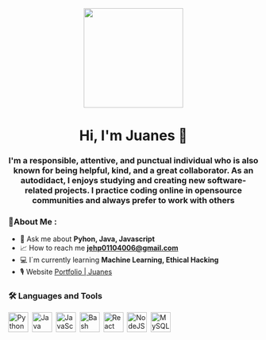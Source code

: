<div id="header" align="center">
   <img src="https://media.giphy.com/media/l3JDLY0bJA5N6TLqM/giphy.gif" width="200"/>
   <h1 align="center">Hi, I'm Juanes 👋</h1>
   <h3 align="center">I'm a responsible, attentive, and
                      punctual individual who is also known
                      for being helpful, kind, and a great
                      collaborator. As an autodidact, I
                      enjoys studying and creating new
                      software-related projects. I practice
                      coding online in opensource
                      communities and always prefer to work
                      with others</h3>
</div

 ---  
 
### 📒About Me : 

- 🔧 Ask me about **Pyhon, Java, Javascript**
- 📈 How to reach me **jehp01104006@gmail.com**
- 💻 I´m currently learning **Machine Learning, Ethical Hacking**
- 🎙 Website [Portfolio | Juanes](https://jehp00.github.io/personalPortfolio/)

<div align="left">
  <h3>🛠 Languages and Tools</h3>
  <div>
    <img src="https://cdn-icons-png.flaticon.com/512/5968/5968350.png" title="Python" alt="Python"
    width="40" height="40"/>&nbsp
    <img src="https://cdn-icons-png.flaticon.com/512/5968/5968282.png" title="Java" alt="Java"
    width="40" height="40"/>&nbsp
    <img src="https://cdn-icons-png.flaticon.com/512/5968/5968292.png" title="JavaScript" alt="JavaScript"
    width="40" height="40"/>&nbsp
    <img src="https://cdn-icons-png.flaticon.com/512/919/919837.png" title="Bash" alt="Bash"
    width="40" height="40"/>&nbsp
    <img src="https://cdn-icons-png.flaticon.com/512/919/919851.png" title="React" alt="React"
    width="40" height="40"/>&nbsp
    <img src="https://cdn-icons-png.flaticon.com/512/5968/5968322.png" title="NodeJS" alt="NodeJS"
    width="40" height="40"/>&nbsp
    <img src="https://cdn-icons-png.flaticon.com/512/1199/1199128.png" title="MySQL" alt="MySQL"
    width="40" height="40"/>&nbsp
  </div>
</div>
